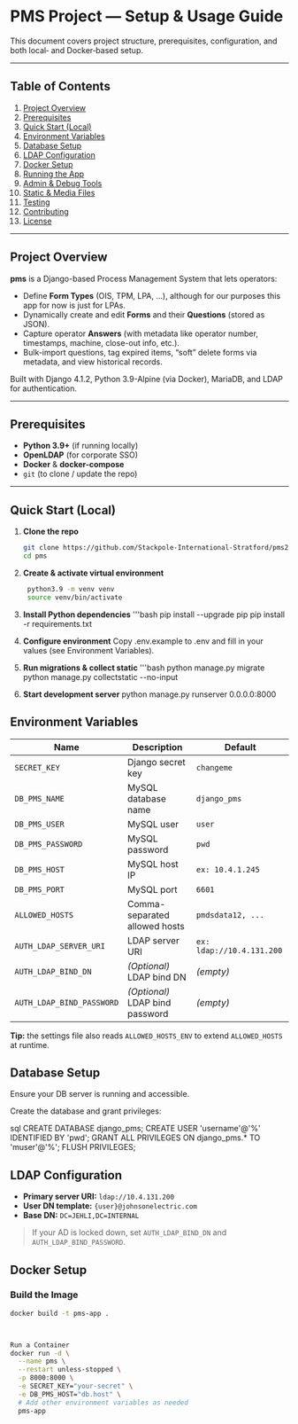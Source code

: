# PMS Project — Setup & Usage Guide

This document covers project structure, prerequisites, configuration, and both local‐ and Docker‐based setup.

---

## Table of Contents

1. [Project Overview](#project-overview)  
2. [Prerequisites](#prerequisites)  
3. [Quick Start (Local)](#quick-start-local)  
4. [Environment Variables](#environment-variables)  
5. [Database Setup](#database-setup)  
6. [LDAP Configuration](#ldap-configuration)  
7. [Docker Setup](#docker-setup)  
8. [Running the App](#running-the-app)  
9. [Admin & Debug Tools](#admin--debug-tools)  
10. [Static & Media Files](#static--media-files)  
11. [Testing](#testing)  
12. [Contributing](#contributing)  
13. [License](#license)  

---

## Project Overview

**pms** is a Django-based Process Management System that lets operators:
- Define **Form Types** (OIS, TPM, LPA, …), although for our purposes this app for now is just for LPAs.
- Dynamically create and edit **Forms** and their **Questions** (stored as JSON).
- Capture operator **Answers** (with metadata like operator number, timestamps, machine, close-out info, etc.).
- Bulk-import questions, tag expired items, “soft” delete forms via metadata, and view historical records.

Built with Django 4.1.2, Python 3.9-Alpine (via Docker), MariaDB, and LDAP for authentication.

---

## Prerequisites

- **Python 3.9+** (if running locally)  
- **OpenLDAP** (for corporate SSO)  
- **Docker** & **docker-compose**
- `git` (to clone / update the repo)

---

## Quick Start (Local)

1. **Clone the repo**  
   ```bash
   git clone https://github.com/Stackpole-International-Stratford/pms2024.git
   cd pms


2. **Create & activate virtual environment**  
   ```bash
    python3.9 -m venv venv
    source venv/bin/activate

3. **Install Python dependencies**
    '''bash
    pip install --upgrade pip
    pip install -r requirements.txt



4. **Configure environment**
Copy .env.example to .env and fill in your values (see Environment Variables).

5. **Run migrations & collect static**
    '''bash
    python manage.py migrate
    python manage.py collectstatic --no-input


6. **Start development server**
python manage.py runserver 0.0.0.0:8000


## Environment Variables

| Name                      | Description                           | Default                |
|---------------------------|---------------------------------------|------------------------|
| `SECRET_KEY`              | Django secret key                     | `changeme`             |
| `DB_PMS_NAME`             | MySQL database name                   | `django_pms`           |
| `DB_PMS_USER`             | MySQL user                            | `user`                 |
| `DB_PMS_PASSWORD`         | MySQL password                        | `pwd`                  |
| `DB_PMS_HOST`             | MySQL host IP                         | `ex: 10.4.1.245`       |
| `DB_PMS_PORT`             | MySQL port                            | `6601`                 |
| `ALLOWED_HOSTS`           | Comma-separated allowed hosts         | `pmdsdata12, ...`      |
| `AUTH_LDAP_SERVER_URI`    | LDAP server URI                       |`ex: ldap://10.4.131.200`|
| `AUTH_LDAP_BIND_DN`       | *(Optional)* LDAP bind DN             | *(empty)*              |
| `AUTH_LDAP_BIND_PASSWORD` | *(Optional)* LDAP bind password       | *(empty)*              |

**Tip:** the settings file also reads `ALLOWED_HOSTS_ENV` to extend `ALLOWED_HOSTS` at runtime.


## Database Setup

Ensure your DB server is running and accessible.

Create the database and grant privileges:


sql
    CREATE DATABASE django_pms;
    CREATE USER 'username'@'%' IDENTIFIED BY 'pwd';
    GRANT ALL PRIVILEGES ON django_pms.* TO 'muser'@'%';
    FLUSH PRIVILEGES;




## LDAP Configuration

- **Primary server URI:** `ldap://10.4.131.200`  
- **User DN template:** `{user}@johnsonelectric.com`  
- **Base DN:** `DC=JEHLI,DC=INTERNAL`  

> If your AD is locked down, set `AUTH_LDAP_BIND_DN` and `AUTH_LDAP_BIND_PASSWORD`.



## Docker Setup

### Build the Image

```bash
docker build -t pms-app .



Run a Container
docker run -d \
  --name pms \
  --restart unless-stopped \
  -p 8000:8000 \
  -e SECRET_KEY="your-secret" \
  -e DB_PMS_HOST="db.host" \
  # Add other environment variables as needed
  pms-app
